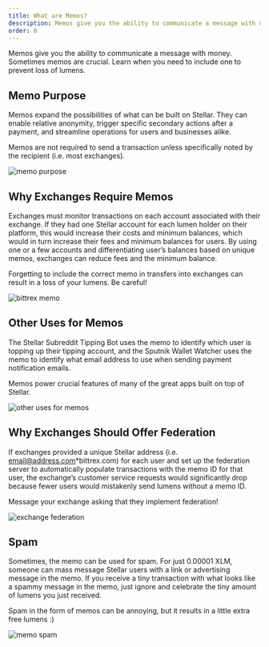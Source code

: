 ```yaml
---
title: What are Memos?
description: Memos give you the ability to communicate a message with money. Sometimes memos are crucial. Learn when you need to include one to prevent loss of lumens.
order: 0
---
```


Memos give you the ability to communicate a message with money. Sometimes memos are crucial. Learn when you need to include one to prevent loss of lumens.

## Memo Purpose
Memos expand the possibilities of what can be built on Stellar. They can enable relative anonymity, trigger specific secondary actions after a payment, and streamline operations for users and businesses alike.

Memos are not required to send a transaction unless specifically noted by the recipient (i.e. most exchanges).

![memo purpose](../assets/memopurpose.jpeg)

## Why Exchanges Require Memos
Exchanges must monitor transactions on each account associated with their exchange. If they had one Stellar account for each lumen holder on their platform, this would increase their costs and minimum balances, which would in turn increase their fees and minimum balances for users. By using one or a few accounts and differentiating user’s balances based on unique memos, exchanges can reduce fees and the minimum balance.

Forgetting to include the correct memo in transfers into exchanges can result in a loss of your lumens. Be careful!

![bittrex memo](../assets/bittrexmemo.jpeg)

## Other Uses for Memos
The Stellar Subreddit Tipping Bot uses the memo to identify which user is topping up their tipping account, and the Sputnik Wallet Watcher uses the memo to identify what email address to use when sending payment notification emails.

Memos power crucial features of many of the great apps built on top of Stellar.

![other uses for memos](../assets/setupsputnikbackground.jpeg)

## Why Exchanges Should Offer Federation
If exchanges provided a unique Stellar address (i.e. email@address.com*bittrex.com) for each user and set up the federation server to automatically populate transactions with the memo ID for that user, the exchange’s customer service requests would significantly drop because fewer users would mistakenly send lumens without a memo ID.

Message your exchange asking that they implement federation!

![exchange federation](../assets/exchangefederation.jpeg)

## Spam
Sometimes, the memo can be used for spam. For just 0.00001 XLM, someone can mass message Stellar users with a link or advertising message in the memo. If you receive a tiny transaction with what looks like a spammy message in the memo, just ignore and celebrate the tiny amount of lumens you just received.

Spam in the form of memos can be annoying, but it results in a little extra free lumens :)

![memo spam](../assets/memospam.jpeg)
